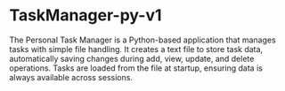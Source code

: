 # TaskManager-py-v1
The Personal Task Manager is a Python-based application that manages tasks with simple file handling. It creates a text file to store task data, automatically saving changes during add, view, update, and delete operations. Tasks are loaded from the file at startup, ensuring data is always available across sessions.
